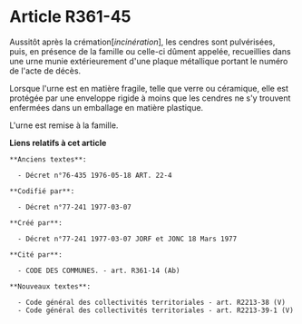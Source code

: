 # Article R361-45

Aussitôt après la crémation[*incinération*], les cendres sont pulvérisées, puis, en présence de la famille ou celle-ci dûment
appelée, recueillies dans une urne munie extérieurement d'une plaque métallique portant le numéro de l'acte de décès.

Lorsque l'urne est en matière fragile, telle que verre ou céramique, elle est protégée par une enveloppe rigide à moins que
les cendres ne s'y trouvent enfermées dans un emballage en matière plastique.

L'urne est remise à la famille.

**Liens relatifs à cet article**

	**Anciens textes**:

	  - Décret n°76-435 1976-05-18 ART. 22-4

	**Codifié par**:

	  - Décret n°77-241 1977-03-07

	**Créé par**:

	  - Décret n°77-241 1977-03-07 JORF et JONC 18 Mars 1977

	**Cité par**:

	  - CODE DES COMMUNES. - art. R361-14 (Ab)

	**Nouveaux textes**:

	  - Code général des collectivités territoriales - art. R2213-38 (V)
	  - Code général des collectivités territoriales - art. R2213-39-1 (V)
